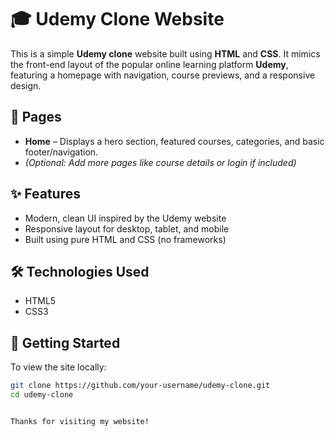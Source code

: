 # 🎓 Udemy Clone Website

This is a simple **Udemy clone** website built using **HTML** and **CSS**. It mimics the front-end layout of the popular online learning platform **Udemy**, featuring a homepage with navigation, course previews, and a responsive design.

## 📄 Pages

- **Home** – Displays a hero section, featured courses, categories, and basic footer/navigation.
- *(Optional: Add more pages like course details or login if included)*

## ✨ Features

- Modern, clean UI inspired by the Udemy website
- Responsive layout for desktop, tablet, and mobile
- Built using pure HTML and CSS (no frameworks)

## 🛠️ Technologies Used

- HTML5  
- CSS3

## 📁 Getting Started

To view the site locally:

```bash
git clone https://github.com/your-username/udemy-clone.git
cd udemy-clone


Thanks for visiting my website!
